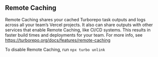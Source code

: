## Remote Caching

Remote Caching shares your cached Turborepo task outputs and logs across
all your team’s Vercel projects. It also can share outputs
with other services that enable Remote Caching, like CI/CD systems.
This results in faster build times and deployments for your team.
For more info, see https://turborepo.org/docs/features/remote-caching

To disable Remote Caching, run `npx turbo unlink`
